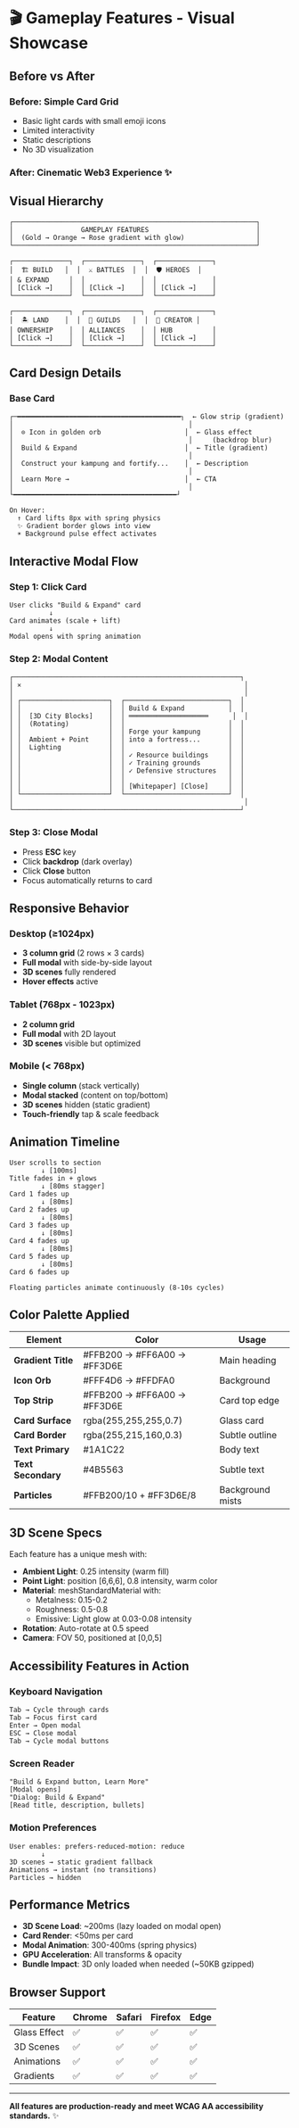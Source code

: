 # 🎬 Gameplay Features - Visual Showcase

## Before vs After

### Before: Simple Card Grid
- Basic light cards with small emoji icons
- Limited interactivity
- Static descriptions
- No 3D visualization

### After: Cinematic Web3 Experience ✨

## Visual Hierarchy

```
┌─────────────────────────────────────────────────────────────┐
│                 GAMEPLAY FEATURES                           │
│  (Gold → Orange → Rose gradient with glow)                  │
└─────────────────────────────────────────────────────────────┘

┌──────────────┐  ┌──────────────┐  ┌──────────────┐
│  🏗️ BUILD   │  │  ⚔️ BATTLES  │  │  🛡️ HEROES  │
│ & EXPAND     │  │              │  │              │
│ [Click →]    │  │ [Click →]    │  │ [Click →]    │
└──────────────┘  └──────────────┘  └──────────────┘

┌──────────────┐  ┌──────────────┐  ┌──────────────┐
│  🏝️ LAND    │  │  🤝 GUILDS   │  │  🎨 CREATOR │
│ OWNERSHIP    │  │ ALLIANCES    │  │ HUB          │
│ [Click →]    │  │ [Click →]    │  │ [Click →]    │
└──────────────┘  └──────────────┘  └──────────────┘
```

## Card Design Details

### Base Card
```
┌─━━━━━━━━━━━━━━━━━━━━━━━━━━━━━━━━━━━━━━━━━┐  ← Glow strip (gradient)
│                                            │
│  ⊙ Icon in golden orb                     │  ← Glass effect
│                                            │     (backdrop blur)
│  Build & Expand                           │  ← Title (gradient)
│                                            │
│  Construct your kampung and fortify...    │  ← Description
│                                            │
│  Learn More →                             │  ← CTA
│                                            │
└━━━━━━━━━━━━━━━━━━━━━━━━━━━━━━━━━━━━━━━━━┘

On Hover:
  ↑ Card lifts 8px with spring physics
  ✨ Gradient border glows into view
  ☀️ Background pulse effect activates
```

## Interactive Modal Flow

### Step 1: Click Card
```
User clicks "Build & Expand" card
          ↓
Card animates (scale + lift)
          ↓
Modal opens with spring animation
```

### Step 2: Modal Content
```
┌─────────────────────────────────────────────────────────┐
│ ✕                                                        │
│                                                          │
│ ┌──────────────────────┐  ┌──────────────────────────┐  │
│ │                      │  │ Build & Expand           │  │
│ │  [3D City Blocks]    │  │ ════════════════════      │  │
│ │  (Rotating)          │  │                          │  │
│ │                      │  │ Forge your kampung       │  │
│ │  Ambient + Point     │  │ into a fortress...       │  │
│ │  Lighting            │  │                          │  │
│ │                      │  │ ✓ Resource buildings     │  │
│ │                      │  │ ✓ Training grounds       │  │
│ │                      │  │ ✓ Defensive structures   │  │
│ │                      │  │                          │  │
│ │                      │  │ [Whitepaper] [Close]     │  │
│ └──────────────────────┘  └──────────────────────────┘  │
│                                                          │
└─────────────────────────────────────────────────────────┘
```

### Step 3: Close Modal
- Press **ESC** key
- Click **backdrop** (dark overlay)
- Click **Close** button
- Focus automatically returns to card

## Responsive Behavior

### Desktop (≥1024px)
- **3 column grid** (2 rows × 3 cards)
- **Full modal** with side-by-side layout
- **3D scenes** fully rendered
- **Hover effects** active

### Tablet (768px - 1023px)
- **2 column grid**
- **Full modal** with 2D layout
- **3D scenes** visible but optimized

### Mobile (< 768px)
- **Single column** (stack vertically)
- **Modal stacked** (content on top/bottom)
- **3D scenes** hidden (static gradient)
- **Touch-friendly** tap & scale feedback

## Animation Timeline

```
User scrolls to section
        ↓ [100ms]
Title fades in + glows
        ↓ [80ms stagger]
Card 1 fades up
        ↓ [80ms]
Card 2 fades up
        ↓ [80ms]
Card 3 fades up
        ↓ [80ms]
Card 4 fades up
        ↓ [80ms]
Card 5 fades up
        ↓ [80ms]
Card 6 fades up

Floating particles animate continuously (8-10s cycles)
```

## Color Palette Applied

| Element | Color | Usage |
|---------|-------|-------|
| **Gradient Title** | #FFB200 → #FF6A00 → #FF3D6E | Main heading |
| **Icon Orb** | #FFF4D6 → #FFDFA0 | Background |
| **Top Strip** | #FFB200 → #FF6A00 → #FF3D6E | Card top edge |
| **Card Surface** | rgba(255,255,255,0.7) | Glass card |
| **Card Border** | rgba(255,215,160,0.3) | Subtle outline |
| **Text Primary** | #1A1C22 | Body text |
| **Text Secondary** | #4B5563 | Subtle text |
| **Particles** | #FFB200/10 + #FF3D6E/8 | Background mists |

## 3D Scene Specs

Each feature has a unique mesh with:
- **Ambient Light**: 0.25 intensity (warm fill)
- **Point Light**: position [6,6,6], 0.8 intensity, warm color
- **Material**: meshStandardMaterial with:
  - Metalness: 0.15-0.2
  - Roughness: 0.5-0.8
  - Emissive: Light glow at 0.03-0.08 intensity
- **Rotation**: Auto-rotate at 0.5 speed
- **Camera**: FOV 50, positioned at [0,0,5]

## Accessibility Features in Action

### Keyboard Navigation
```
Tab → Cycle through cards
Tab → Focus first card
Enter → Open modal
ESC → Close modal
Tab → Cycle modal buttons
```

### Screen Reader
```
"Build & Expand button, Learn More"
[Modal opens]
"Dialog: Build & Expand"
[Read title, description, bullets]
```

### Motion Preferences
```
User enables: prefers-reduced-motion: reduce
        ↓
3D scenes → static gradient fallback
Animations → instant (no transitions)
Particles → hidden
```

## Performance Metrics

- **3D Scene Load**: ~200ms (lazy loaded on modal open)
- **Card Render**: <50ms per card
- **Modal Animation**: 300-400ms (spring physics)
- **GPU Acceleration**: All transforms & opacity
- **Bundle Impact**: 3D only loaded when needed (~50KB gzipped)

## Browser Support

| Feature | Chrome | Safari | Firefox | Edge |
|---------|--------|--------|---------|------|
| Glass Effect | ✅ | ✅ | ✅ | ✅ |
| 3D Scenes | ✅ | ✅ | ✅ | ✅ |
| Animations | ✅ | ✅ | ✅ | ✅ |
| Gradients | ✅ | ✅ | ✅ | ✅ |

---

**All features are production-ready and meet WCAG AA accessibility standards.** ✨





